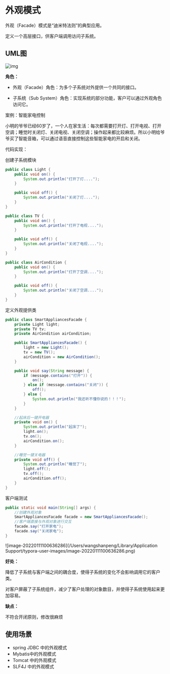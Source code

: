 # 外观模式

外观（Facade）模式是“迪米特法则”的典型应用。

定义一个高层接口，供客户端调用访问子系统。

## UML图

![img](http://cdn.processon.com/5d14d511e4b0a07de827ed36?e=1561649953&token=trhI0BY8QfVrIGn9nENop6JAc6l5nZuxhjQ62UfM:_lOSi2T9Rs0ZZvLF3Of4H_PX8O4=)

**角色：**

- 外观（Facade）角色：为多个子系统对外提供一个共同的接口。

- 子系统（Sub System）角色：实现系统的部分功能，客户可以通过外观角色访问它。





案例：智能家电控制

小明的爷爷已经60岁了，一个人在家生活：每次都需要打开灯、打开电视、打开空调；睡觉时关闭灯、关闭电视、关闭空调；操作起来都比较麻烦。所以小明给爷爷买了智能音箱，可以通过语音直接控制这些智能家电的开启和关闭。

代码实现：

创建子系统模块

```java
public class Light {
    public void on() {
        System.out.println("打开了灯....");
    }

    public void off() {
        System.out.println("关闭了灯....");
    }
}

public class TV {
    public void on() {
        System.out.println("打开了电视....");
    }

    public void off() {
        System.out.println("关闭了电视....");
    }
}

public class AirCondition {
    public void on() {
        System.out.println("打开了空调....");
    }

    public void off() {
        System.out.println("关闭了空调....");
    }
}
```

定义外观提供类

```java
public class SmartAppliancesFacade {
    private Light light;
    private TV tv;
    private AirCondition airCondition;

    public SmartAppliancesFacade() {
        light = new Light();
        tv = new TV();
        airCondition = new AirCondition();
    }

    public void say(String message) {
        if (message.contains("打开")) {
            on();
        } else if (message.contains("关闭")) {
            off();
        } else {
            System.out.println("我还听不懂你说的！！！");
        }
    }

    //起床后一键开电器
    private void on() {
        System.out.println("起床了");
        light.on();
        tv.on();
        airCondition.on();
    }

    //睡觉一键关电器
    private void off() {
        System.out.println("睡觉了");
        light.off();
        tv.off();
        airCondition.off();
    }
}
```

客户端测试

```java
public static void main(String[] args) {
    //创建外观对象
    SmartAppliancesFacade facade = new SmartAppliancesFacade();
    //客户端直接与外观对象进行交互
    facade.say("打开家电");
    facade.say("关闭家电");
}
```

![image-20220111100636286](/Users/wangshanpeng/Library/Application Support/typora-user-images/image-20220111100636286.png)

**好处：**

降低了子系统与客户端之间的耦合度，使得子系统的变化不会影响调用它的客户类。

对客户屏蔽了子系统组件，减少了客户处理的对象数目，并使得子系统使用起来更加容易。

**缺点：**

不符合开闭原则，修改很麻烦





## 使用场景

- spring JDBC 中的外观模式
- Mybatis中的外观模式
- Tomcat 中的外观模式
- SLF4J 中的外观模式



